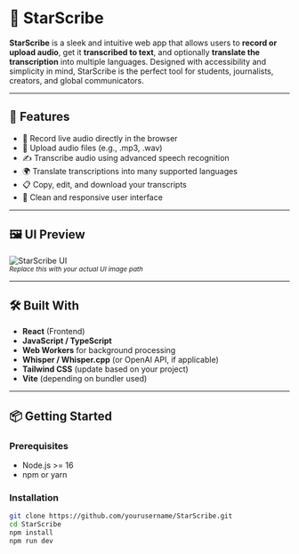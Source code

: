 # 🌟 StarScribe

**StarScribe** is a sleek and intuitive web app that allows users to **record or upload audio**, get it **transcribed to text**, and optionally **translate the transcription** into multiple languages. Designed with accessibility and simplicity in mind, StarScribe is the perfect tool for students, journalists, creators, and global communicators.

---

## 🚀 Features

- 🎤 Record live audio directly in the browser
- 📁 Upload audio files (e.g., .mp3, .wav)
- ✍️ Transcribe audio using advanced speech recognition
- 🌍 Translate transcriptions into many supported languages
- 📋 Copy, edit, and download your transcripts
- 📱 Clean and responsive user interface

---

## 🖼️ UI Preview

![StarScribe UI](<img width="1512" height="823" alt="Screenshot 2025-08-04 at 6 31 51 PM" src="https://github.com/user-attachments/assets/63d1c07f-d684-4794-a481-0cabd9d525eb" />
)  
<sub>*Replace this with your actual UI image path*</sub>

---

## 🛠️ Built With

- **React** (Frontend)
- **JavaScript / TypeScript**
- **Web Workers** for background processing
- **Whisper / Whisper.cpp** (or OpenAI API, if applicable)
- **Tailwind CSS** (update based on your project)
- **Vite** (depending on bundler used)

---

## 📦 Getting Started

### Prerequisites

- Node.js >= 16
- npm or yarn

### Installation

```bash
git clone https://github.com/yourusername/StarScribe.git
cd StarScribe
npm install
npm run dev

